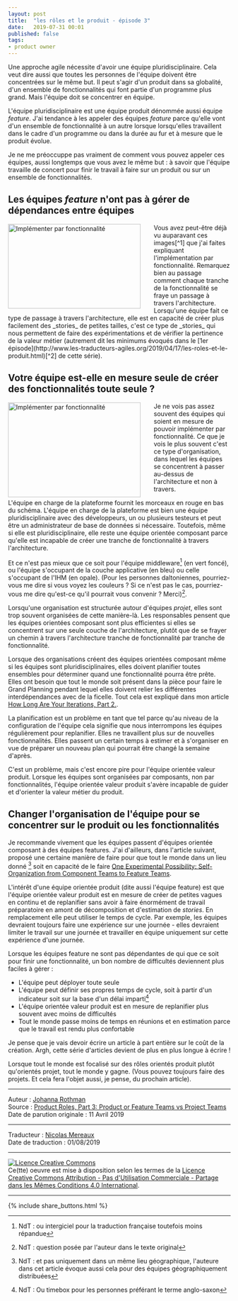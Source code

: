 ```yaml
---
layout: post
title:  "les rôles et le produit - épisode 3"
date:   2019-07-31 00:01
published: false
tags:
- product owner
---
```


Une approche agile nécessite d'avoir une équipe pluridisciplinaire. Cela veut dire aussi que toutes les personnes de l'équipe doivent être concentrées sur le même but. Il peut s'agir d'un produit dans sa globalité, d'un ensemble de fonctionnalités qui font partie d'un programme plus grand. Mais l'équipe doit se concentrer en équipe.

L'équipe pluridisciplinaire est une équipe produit dénommée aussi équipe _feature_.  J'ai tendance à les appeler des équipes _feature_ parce qu'elle vont d'un ensemble de fonctionnalité à un autre lorsque lorsqu'elles travaillent dans le cadre d'un programme ou dans la durée au fur et à mesure que le produit évolue.

Je ne me préoccuppe pas vraiment de comment vous pouvez appeler ces équipes, aussi longtemps que vous avez le même but : à savoir que l'équipe travaille de concert pour finir le travail à faire sur un produit ou sur un ensemble de fonctionnalités.

## Les équipes _feature_ n'ont pas à gérer de dépendances entre équipes

<div align="left" style="float:left; padding-right:30px" >
  <a href="{{ site.url }}assets/johanna/implementbyfeature1-fr.png"><img title="Implémenter par fonctionnalité" src="{{ site.url }}assets/johanna/implementbyfeature1-fr.png" width="300px" height="191px"/></a></div> Vous avez peut-être déjà vu auparavant ces images[^1] que j'ai faites expliquant l'implémentation par fonctionnalité. Remarquez bien au passage comment chaque tranche de la fonctionnalité se fraye un passage à travers l'architecture. Lorsqu'une équipe fait ce type de passage à travers l'architecture, elle est en capacité de créer plus facilement des _stories_ de petites tailles, c'est ce type de _stories_ qui nous permettent de faire des expérimentations et de vérifier la pertinence de la valeur métier (autrement dit les minimums évoqués dans le [1er épisode](http://www.les-traducteurs-agiles.org/2019/04/17/les-roles-et-le-produit.html)[^2] de cette série).

## Votre équipe est-elle en mesure seule de créer des fonctionnalités toute seule ?

<div align="left" style="float:left; padding-right:30px" >
  <a href="{{ site.url }}assets/johanna/curlicue.teamsbyarchlayer-fr.png"><img title="Implémenter par fonctionnalité" src="{{ site.url }}assets/johanna/curlicue.teamsbyarchlayer-fr.png" width="300px" height="214px"/></a></div> Je ne vois pas assez souvent des équipes qui soient en mesure de pouvoir implémenter par fonctionnalité. Ce que je vois le plus souvent c'est ce type d'organisation, dans lequel les équipes se concentrent à passer au-dessus de l'architecture et non à travers.

L'équipe en charge de la plateforme fournit les morceaux en rouge en bas du schéma. L'équipe en charge de la plateforme est bien une équipe pluridisciplinaire avec des développeurs, un ou plusieurs testeurs et peut être un administrateur de base de données si nécessaire. Toutefois, même si elle est pluridisciplinaire, elle reste une équipe orientée composant parce qu'elle est incapable de créer une tranche de fonctionnalité à travers l'architecture.

Et ce n'est pas mieux que ce soit pour l'équipe middleware[^3] (en vert foncé), ou l'équipe s'occupant de la couche applicative (en bleu) ou celle s'occupant de l'IHM (en opale). (Pour les personnes daltoniennes, pourriez-vous me dire si vous voyez les couleurs ? Si ce n'est pas le cas, pourriez-vous me dire qu'est-ce qu'il pourrait vous convenir ? Merci)[^4].

Lorsqu'une organisation est structurée autour d'équipes _projet_, elles sont trop souvent organisées de cette manière-là. Les responsables pensent que les équipes orientées composant sont plus efficientes si elles se concentrent sur une seule couche de l'architecture, plutôt que de se frayer un chemin à travers l'architecture tranche de fonctionnalité par tranche de fonctionnalité.

Lorsque des organisations créent des équipes orientées composant même si les équipes sont pluridisciplinaires, elles doivent planifier toutes ensembles pour déterminer quand une fonctionnalité pourra être prête. Elles ont besoin que tout le monde soit présent dans la pièce pour faire le Grand Planning pendant lequel elles doivent relier les différentes interdépendances avec de la ficelle. Tout cela est expliqué dans mon article [How Long Are Your Iterations, Part 2.](https://www.jrothman.com/mpd/agile/2015/11/how-long-are-your-iterations-part-2/).

La planification est un problème en tant que tel parce qu'au niveau de la configuration de l'équipe cela signifie que nous interrompons les équipes régulièrement pour replanifier. Elles ne travaillent plus sur de nouvelles fonctionnalités. Elles passent un certain temps à estimer et à s'organiser en vue de préparer un nouveau plan qui pourrait être changé la semaine d'après.

C'est un problème, mais c'est encore pire pour l'équipe orientée valeur produit. Lorsque les équipes sont organisées par composants, non par fonctionnalités, l'équipe orientée valeur produit s'avère incapable de guider et d'orienter la valeur métier du produit.

## Changer l'organisation de l'équipe pour se concentrer sur le produit ou les fonctionnalités

Je recommande vivement que les équipes passent d'équipes orientée composant à des équipes features. J'ai d'ailleurs, dans l'article suivant, proposé une certaine manière de faire pour que tout le monde dans un lieu donné [^5] soit en capacité de le faire  [One Experimental Possibility: Self-Organization from Component Teams to Feature Teams](https://www.jrothman.com/mpd/agile/2014/09/one-experimental-possibility-self-organization-from-component-teams-to-feature-teams/).

L'intérêt d'une équipe orientée produit (dite aussi l'équipe feature) est que l'équipe orientée valeur produit est en mesure de créer de petites vagues en continu et de replanifier sans avoir à faire énormément de travail préparatoire en amont de décomposition et d'estimation de _stories_. En remplacement elle peut utiliser le temps de cycle. Par exemple, les équipes devraient toujours faire une expérience sur une journée - elles devraient limiter le travail sur une journée et travailler en équipe uniquement sur cette expérience d'une journée.

Lorsque les équipes feature ne sont pas dépendantes de qui que ce soit pour finir une fonctionnalité, un bon nombre de difficultés deviennent plus faciles à gérer :

* L'équipe peut déployer toute seule
* L'équipe peut définir ses propres temps de cycle, soit à partir d'un indicateur soit sur la base d'un délai imparti[^6]
* L'équipe orientée valeur produit est en mesure de replanifier plus souvent avec moins de difficultés
* Tout le monde passe moins de temps en réunions et en estimation parce que le travail est rendu plus confortable

Je pense que je vais devoir écrire un article à part entière sur le coût de la création. Argh, cette série d'articles devient de plus en plus longue à écrire !

Lorsque tout le monde est focalisé sur des rôles orientés produit plutôt qu'orientés projet, tout le monde y gagne. (Vous pouvez toujours faire des projets. Et cela fera l'objet aussi, je pense, du prochain article).

[^1]: NdT : [ici](https://www.jrothman.com/mpd/program-management/2013/01/managing-the-stream-of-features-in-a-program/) pour être plus précis
[^2]: NdT : par minimum, l'auteure fait allusion aux notions de MVP et de MMF évoquées dans le 1er épisode de cette série d'articles  
[^3]: NdT : ou intergiciel pour la traduction française toutefois moins répandue
[^4]: NdT : question posée par l'auteur dans le texte original
[^5]: NdT : et pas uniquement dans un même lieu géographique, l'auteure dans cet article évoque aussi cela pour des équipes géographiquement distribuées
[^6]: NdT : Ou timebox pour les personnes préférant le terme anglo-saxon
---
Auteur : [Johanna Rothman](https://www.createadaptablelife.com/about)  
Source : [Product Roles, Part 3: Product or Feature Teams vs Project Teams](https://www.jrothman.com/mpd/agile/2019/04/product-roles-part-3-product-or-feature-teams-vs-project-teams/)  
Date de parution originale : 11 Avril 2019  

---
Traducteur : [Nicolas Mereaux](http://www.les-traducteurs-agiles.org/traducteurs/)  
Date de traduction : 01/08/2019  

---

<a rel="license" href="http://creativecommons.org/licenses/by-nc-sa/4.0/"><img alt="Licence Creative Commons" style="border-width:0" src="http://i.creativecommons.org/l/by-nc-sa/4.0/88x31.png" /></a><br />Ce(tte) oeuvre est mise à disposition selon les termes de la <a rel="license" href="http://creativecommons.org/licenses/by-nc-sa/4.0/">Licence Creative Commons Attribution - Pas d'Utilisation Commerciale - Partage dans les Mêmes Conditions 4.0 International</a>.

---

{% include share_buttons.html %}
